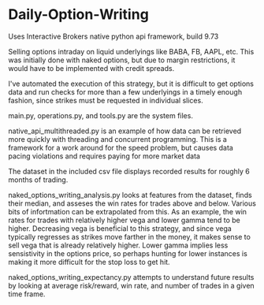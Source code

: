 # Daily-Option-Writing
Uses Interactive Brokers native python api framework, build 9.73

Selling options intraday on liquid underlyings like BABA, FB, AAPL, etc.
This was initially done with naked options, but due to margin restrictions, it would have to be implemented with credit spreads.

I've automated the execution of this strategy, but it is difficult to get options data and run checks for more than a few underlyings in a 
timely enough fashion, since strikes must be requested in individual slices.

main.py, operations.py, and tools.py are the system files.

native_api_multithreaded.py is an example of how data can be retrieved more quickly with threading and concurrent programming. This is a framework for a work around for the speed problem, but causes data pacing violations and requires paying for more market data

The dataset in the included csv file displays recorded results for roughly 6 months of trading. 

naked_options_writing_analysis.py looks at features from the dataset, finds their median, and asseses the win rates for trades above and below. Various bits of infortmation can be extrapolated from this. As an example, the win rates for trades with relatively higher vega and lower gamma tend to be higher. Decreasing vega is beneficial to this strategy, and since vega typically regresses as strikes move farther in the money, it makes sense to sell vega that is already relatively higher. Lower gamma implies less sensistivity in the options price, so perhaps hunting for lower instances is making it more difficult for the stop loss to get hit.

naked_options_writing_expectancy.py attempts to understand future results by looking at average risk/reward, win rate, and number of trades in a given time frame.
